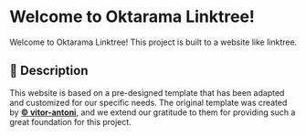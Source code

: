 # Welcome to Oktarama Linktree!

Welcome to Oktarama Linktree! This project is built to a website like linktree.

## 📜 Description

This website is based on a pre-designed template that has been adapted and customized for our specific needs. The original template was created by **[©️ vitor-antoni](https://github.com/vitor-antoni)**, and we extend our gratitude to them for providing such a great foundation for this project.